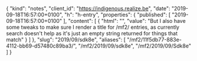 {
  "kind": "notes",
  "client_id": "https://indigenous.realize.be",
  "date": "2019-09-18T16:57:00+0100",
  "h": "h-entry",
  "properties": {
    "published": [
      "2019-09-18T16:57:00+0100"
    ],
    "content": [
      {
        "html": "",
        "value": "But I also have some tweaks to make sure I render a title for /mf2/ entries, as currently search doesn't help as it's just an empty string returned for things that match"
      }
    ]
  },
  "slug": "2019/09/sdk8e",
  "aliases": [
    "/mf2/11f5db77-883e-4112-bb69-d57480c89ba3/",
    "/mf2/2019/09/sdk8e",
    "/mf2/2019/09/Sdk8e"
  ]
}

